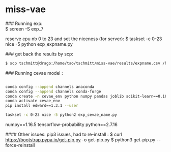 # miss-vae


### Running exp:  
$ screen -S exp_7

reserve cpu nb 0 to 23 and set the niceness (for server):
$ taskset -c 0-23 nice -5 python exp_expname.py


### get back the results by scp:

```bash
$ scp tschmitt@drago:/home/tao/tschmitt/miss-vae/results/expname.csv /home/thomas/Documents/miss-vae/results
```


### Running cevae model :  

```bash

conda config --append channels anaconda 
conda config --append channels conda-forge
conda create -n cevae_env python numpy pandas joblib scikit-learn==0.18.1  tensorflow==1.1.0 progressbar==2.3 pip scipy 
conda activate cevae_env
pip install edward==1.3.1 --user

taskset -c 0-23 nice -5 python2 exp_cevae_name.py
```

numpy==1.16.5 
 tensorflow-probability 
 python==2.7.16

#### Other issues:
pip3 issues, had to re-install : 
$ curl https://bootstrap.pypa.io/get-pip.py -o get-pip.py
$ python3 get-pip.py --force-reinstall

